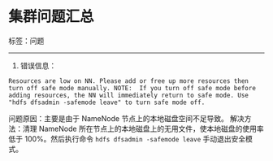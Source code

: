 # 集群问题汇总

标签：问题

---

1. 错误信息：
```shell
Resources are low on NN. Please add or free up more resources then turn off safe mode manually. NOTE:  If you turn off safe mode before adding resources, the NN will immediately return to safe mode. Use "hdfs dfsadmin -safemode leave" to turn safe mode off.
```
问题原因：主要是由于 NameNode 节点上的本地磁盘空间不足导致。
解决方法：清理 NameNode 所在节点上的本地磁盘上的无用文件，使本地磁盘的使用率低于 100%。然后执行命令 `hdfs dfsadmin -safemode leave` 手动退出安全模式。